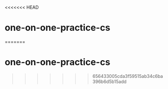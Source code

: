 <<<<<<< HEAD
# one-on-one-practice-cs
=======
# one-on-one-practice-cs
>>>>>>> 656433005cda3f59515ab34c6ba396b6d5b15add
